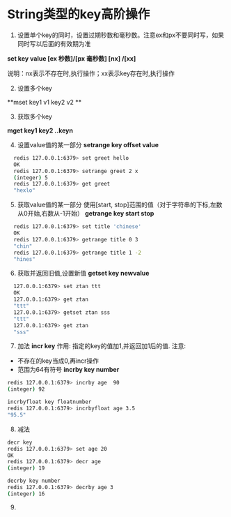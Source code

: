 # String类型的key高阶操作
1. 设置单个key的同时，设置过期秒数和毫秒数。注意ex和px不要同时写，如果同时写以后面的有效期为准

**set key value [ex 秒数]/[px 毫秒数]  [nx] /[xx]**

说明：nx表示不存在时,执行操作；xx表示key存在时,执行操作

2. 设置多个key

**mset key1 v1 key2 v2 **

3. 获取多个key

**mget key1 key2 ..keyn**

4. 设置value值的某一部分
**setrange key offset value**
```bash
  redis 127.0.0.1:6379> set greet hello
  OK
  redis 127.0.0.1:6379> setrange greet 2 x
  (integer) 5
  redis 127.0.0.1:6379> get greet
  "hexlo"
```
5. 获取value值的某一部分 使用[start, stop]范围的值（对于字符串的下标,左数从0开始,右数从-1开始）
**getrange key start stop**
```bash
  redis 127.0.0.1:6379> set title 'chinese'
  OK
  redis 127.0.0.1:6379> getrange title 0 3
  "chin"
  redis 127.0.0.1:6379> getrange title 1 -2
  "hines"
```

6. 获取并返回旧值,设置新值
**getset key newvalue**
```bash
  127.0.0.1:6379> set ztan ttt
  OK
  127.0.0.1:6379> get ztan
  "ttt"
  127.0.0.1:6379> getset ztan sss
  "ttt"
  127.0.0.1:6379> get ztan
  "sss"
``` 

7. 加法
**incr key**
作用: 指定的key的值加1,并返回加1后的值.
注意:
- 不存在的key当成0,再incr操作
- 范围为64有符号 
**incrby key number**
```bash
redis 127.0.0.1:6379> incrby age  90
(integer) 92

incrbyfloat key floatnumber
redis 127.0.0.1:6379> incrbyfloat age 3.5
"95.5"
```
8. 减法
```bash
decr key
redis 127.0.0.1:6379> set age 20
OK
redis 127.0.0.1:6379> decr age
(integer) 19

decrby key number
redis 127.0.0.1:6379> decrby age 3
(integer) 16
```

9. 
